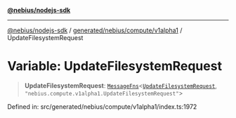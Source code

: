 [**@nebius/nodejs-sdk**](../../../../../README.md)

---

[@nebius/nodejs-sdk](../../../../../README.md) / [generated/nebius/compute/v1alpha1](../README.md) / UpdateFilesystemRequest

# Variable: UpdateFilesystemRequest

> **UpdateFilesystemRequest**: [`MessageFns`](../../../../../runtime/protos/core/interfaces/MessageFns.md)\<[`UpdateFilesystemRequest`](../interfaces/UpdateFilesystemRequest.md), `"nebius.compute.v1alpha1.UpdateFilesystemRequest"`\>

Defined in: src/generated/nebius/compute/v1alpha1/index.ts:1972
